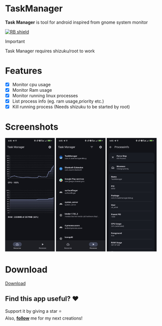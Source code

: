 # TaskManager
**Task Manager** is tool for android inspired from gnome system monitor

[<img src="https://shields.rbtlog.dev/simple/com.rk.taskmanager" alt="RB shield">](https://shields.rbtlog.dev/com.rk.taskmanager)

> [!IMPORTANT]
Task Manager requires shizuku/root to work

# Features
- [x] Monitor cpu usage
- [x] Monitor Ram usage
- [x] Monitor running linux processes
- [x] List process info (eg. ram usage,priority etc.)
- [x] Kill running process (Needs shizuku to be started by root)

# Screenshots
<div>
<img src="fastlane/metadata/android/en-US/images/phoneScreenshots/01.jpg" width="32%" />
  <img src="fastlane/metadata/android/en-US/images/phoneScreenshots/02.jpg" width="32%" />
    <img src="fastlane/metadata/android/en-US/images/phoneScreenshots/03.jpg" width="32%" />
</div>

# Download

[Download](/dl_play.svg)

## Find this app useful? :heart:
Support it by giving a star :star: <br>
Also, **__[follow](https://github.com/Rohitkushvaha01)__** me for my next creations!

